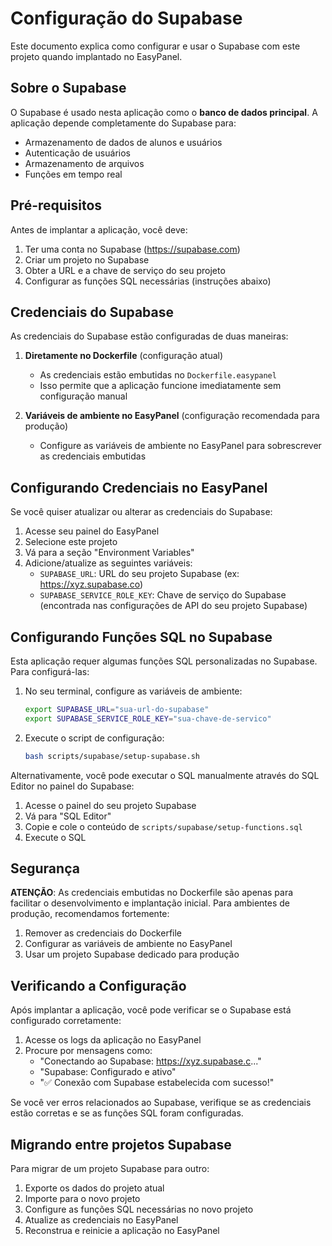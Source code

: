 # Configuração do Supabase

Este documento explica como configurar e usar o Supabase com este projeto quando implantado no EasyPanel.

## Sobre o Supabase

O Supabase é usado nesta aplicação como o **banco de dados principal**. A aplicação depende completamente do Supabase para:
- Armazenamento de dados de alunos e usuários
- Autenticação de usuários
- Armazenamento de arquivos
- Funções em tempo real

## Pré-requisitos

Antes de implantar a aplicação, você deve:

1. Ter uma conta no Supabase (https://supabase.com)
2. Criar um projeto no Supabase
3. Obter a URL e a chave de serviço do seu projeto
4. Configurar as funções SQL necessárias (instruções abaixo)

## Credenciais do Supabase

As credenciais do Supabase estão configuradas de duas maneiras:

1. **Diretamente no Dockerfile** (configuração atual)
   - As credenciais estão embutidas no `Dockerfile.easypanel`
   - Isso permite que a aplicação funcione imediatamente sem configuração manual

2. **Variáveis de ambiente no EasyPanel** (configuração recomendada para produção)
   - Configure as variáveis de ambiente no EasyPanel para sobrescrever as credenciais embutidas

## Configurando Credenciais no EasyPanel

Se você quiser atualizar ou alterar as credenciais do Supabase:

1. Acesse seu painel do EasyPanel
2. Selecione este projeto
3. Vá para a seção "Environment Variables"
4. Adicione/atualize as seguintes variáveis:
   - `SUPABASE_URL`: URL do seu projeto Supabase (ex: https://xyz.supabase.co)
   - `SUPABASE_SERVICE_ROLE_KEY`: Chave de serviço do Supabase (encontrada nas configurações de API do seu projeto Supabase)

## Configurando Funções SQL no Supabase

Esta aplicação requer algumas funções SQL personalizadas no Supabase. Para configurá-las:

1. No seu terminal, configure as variáveis de ambiente:
   ```bash
   export SUPABASE_URL="sua-url-do-supabase"
   export SUPABASE_SERVICE_ROLE_KEY="sua-chave-de-servico"
   ```

2. Execute o script de configuração:
   ```bash
   bash scripts/supabase/setup-supabase.sh
   ```

Alternativamente, você pode executar o SQL manualmente através do SQL Editor no painel do Supabase:
1. Acesse o painel do seu projeto Supabase
2. Vá para "SQL Editor"
3. Copie e cole o conteúdo de `scripts/supabase/setup-functions.sql`
4. Execute o SQL

## Segurança

**ATENÇÃO**: As credenciais embutidas no Dockerfile são apenas para facilitar o desenvolvimento e implantação inicial. Para ambientes de produção, recomendamos fortemente:

1. Remover as credenciais do Dockerfile
2. Configurar as variáveis de ambiente no EasyPanel
3. Usar um projeto Supabase dedicado para produção

## Verificando a Configuração

Após implantar a aplicação, você pode verificar se o Supabase está configurado corretamente:

1. Acesse os logs da aplicação no EasyPanel
2. Procure por mensagens como:
   - "Conectando ao Supabase: https://xyz.supabase.c..."
   - "Supabase: Configurado e ativo"
   - "✅ Conexão com Supabase estabelecida com sucesso!"

Se você ver erros relacionados ao Supabase, verifique se as credenciais estão corretas e se as funções SQL foram configuradas.

## Migrando entre projetos Supabase

Para migrar de um projeto Supabase para outro:

1. Exporte os dados do projeto atual
2. Importe para o novo projeto
3. Configure as funções SQL necessárias no novo projeto
4. Atualize as credenciais no EasyPanel
5. Reconstrua e reinicie a aplicação no EasyPanel 